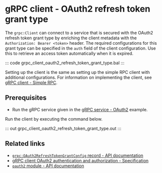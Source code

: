 # gRPC client - OAuth2 refresh token grant type 

The `grpc:Client` can connect to a service that is secured with the OAuth2 refresh token grant type by enriching the client metadata with the `Authorization: Bearer <token>` header. The required configurations for this grant type can be specified in the `auth` field of the client configuration. Use this to retrieve an access token automatically when it is expired.

   ::: code grpc_client_oauth2_refresh_token_grant_type.bal :::

Setting up the client is the same as setting up the simple RPC client with additional configurations. For information on implementing the client, see [gRPC client - Simple RPC](/learn/by-example/grpc-client-simple/).

## Prerequisites
- Run the gRPC service given in the [gRPC service - OAuth2](/learn/by-example/grpc-service-oauth2/) example.

Run the client by executing the command below.

   ::: out grpc_client_oauth2_refresh_token_grant_type.out :::

## Related links
- [`grpc:OAuth2RefreshTokenGrantConfig` record - API documentation](https://lib.ballerina.io/ballerina/grpc/latest/records/OAuth2RefreshTokenGrantConfig)
- [gRPC client OAuth2 authentication and authorization - Specification](/spec/grpc/#5118-client---oauth2)
- [`oauth2` module - API documentation](https://lib.ballerina.io/ballerina/oauth2/latest/)
